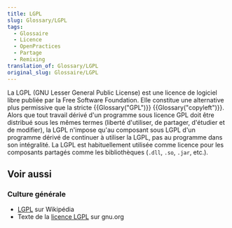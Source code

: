 ```yaml
---
title: LGPL
slug: Glossary/LGPL
tags:
  - Glossaire
  - Licence
  - OpenPractices
  - Partage
  - Remixing
translation_of: Glossary/LGPL
original_slug: Glossaire/LGPL
---
```


La LGPL (GNU Lesser General Public License) est une licence de logiciel libre publiée par la Free Software Foundation. Elle constitue une alternative plus permissive que la stricte {{Glossary("GPL")}} {{Glossary("copyleft")}}. Alors que tout travail dérivé d'un programme sous licence GPL doit être distribué sous les mêmes termes (liberté d'utiliser, de partager, d'étudier et de modifier), la LGPL n'impose qu'au composant sous LGPL d'un programme dérivé de continuer à utiliser la LGPL, pas au programme dans son intégralité. La LGPL est habituellement utilisée comme licence pour les composants partagés comme les bibliothèques (`.dll`, `.so`, `.jar`, etc.).

## Voir aussi

### Culture générale

- [LGPL](https://fr.wikipedia.org/wiki/Licence_publique_g%C3%A9n%C3%A9rale_limit%C3%A9e_GNU) sur Wikipédia
- Texte de la [licence LGPL](http://www.gnu.org/copyleft/lesser.html) sur gnu.org
